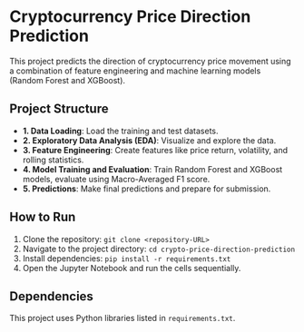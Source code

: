 # Cryptocurrency Price Direction Prediction

This project predicts the direction of cryptocurrency price movement using a combination of feature engineering and machine learning models (Random Forest and XGBoost). 

## Project Structure
- **1. Data Loading**: Load the training and test datasets.
- **2. Exploratory Data Analysis (EDA)**: Visualize and explore the data.
- **3. Feature Engineering**: Create features like price return, volatility, and rolling statistics.
- **4. Model Training and Evaluation**: Train Random Forest and XGBoost models, evaluate using Macro-Averaged F1 score.
- **5. Predictions**: Make final predictions and prepare for submission.

## How to Run
1. Clone the repository: `git clone <repository-URL>`
2. Navigate to the project directory: `cd crypto-price-direction-prediction`
3. Install dependencies: `pip install -r requirements.txt`
4. Open the Jupyter Notebook and run the cells sequentially.

## Dependencies
This project uses Python libraries listed in `requirements.txt`.
